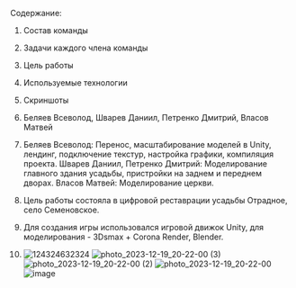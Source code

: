 Содержание:
1. Состав команды
2. Задачи каждого члена команды
3. Цель работы
4. Используемые технологии
5. Скриншоты

1. Беляев Всеволод, Шварев Даниил, Петренко Дмитрий, Власов Матвей
2. Беляев Всеволод:
   Перенос, масштабирование моделей в Unity, лендинг, подключение текстур, настройка графики, компиляция проекта.
   Шварев Даниил, Петренко Дмитрий:
   Моделирование главного здания усадьбы, пристройки на заднем и переднем дворах.
   Власов Матвей:
   Моделирование церкви.
3. Цель работы состояла в цифровой реставрации усадьбы Отрадное, село Семеновское.
4. Для создания игры использовался игровой движок Unity, для моделирования - 3Dsmax + Corona Render, Blender.
5. ![124324632324](https://github.com/sfmai-group-projects/estate_Otrada/assets/112934350/24cb6fc0-e38a-44d3-9117-796999270248)
   ![photo_2023-12-19_20-22-00 (3)](https://github.com/sfmai-group-projects/estate_Otrada/assets/112934350/6ae24ce3-82be-4eaa-bb5d-23928cde408e)
   ![photo_2023-12-19_20-22-00 (2)](https://github.com/sfmai-group-projects/estate_Otrada/assets/112934350/c7fdb0b5-d420-4fff-8f75-99dc8985814d)
   ![photo_2023-12-19_20-22-00](https://github.com/sfmai-group-projects/estate_Otrada/assets/112934350/958153ad-ba2a-4db2-aff0-954dc9a8d12e)
   ![image](https://github.com/sfmai-group-projects/estate_Otrada/assets/112934350/171ada3a-e7b4-4e89-ba15-ccc4d8bd23c2)


